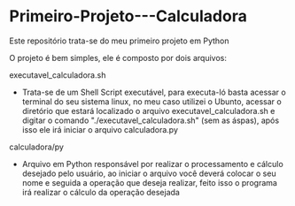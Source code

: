 # Primeiro-Projeto---Calculadora
Este repositório trata-se do meu primeiro projeto em Python

O projeto é bem simples, ele é composto por dois arquivos:

executavel_calculadora.sh 
 - Trata-se de um Shell Script executável, para executa-ló basta acessar o terminal do seu sistema linux, no meu caso utilizei o Ubunto, acessar o diretório que estará localizado o arquivo executavel_calculadora.sh e     
   digitar o comando "./executavel_calculadora.sh" (sem as áspas), após isso ele irá iniciar o arquivo calculadora.py

calculadora/py
 - Arquivo em Python responsável por realizar o processamento e cálculo desejado pelo usuário, ao iniciar o arquivo você deverá colocar o seu nome e seguida a operação que deseja realizar, feito isso o programa irá realizar     o cálculo da operação desejada 
